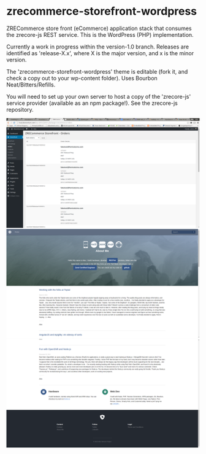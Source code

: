 zrecommerce-storefront-wordpress
================================

ZRECommerce store front (eCommerce) application stack that consumes the zrecore-js REST service. This is the WordPress (PHP) implementation.

Currently a work in progress within the version-1.0 branch. Releases are identified as 'release-X.x', where X is the major version, and x is the minor version.

The 'zrecommerce-storefront-wordpress' theme is editable (fork it, and check a copy out to your wp-content folder). Uses Bourbon Neat/Bitters/Refills.

You will need to set up your own server to host a copy of the 'zrecore-js' service provider (available as an npm package!). See the zrecore-js repository.

![Alt text](/assets/screenshots/screenshot-sample-orders.png?raw=true "ZRECommerce Storefront Admin")
![Alt text](/assets/screenshots/screenshot-template-header.png?raw=true "Storefront sample template header")
![Alt text](/assets/screenshots/screenshot-template-footer.png?raw=true "Storefront sample template footer")